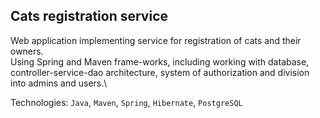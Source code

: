 ## Cats registration service
Web application implementing service for registration of cats and their owners.\
Using Spring and Maven frame-works, including working with database, controller-service-dao architecture, system of authorization and division
into admins and users.\

Technologies: `Java`, `Maven`, `Spring`, `Hibernate`, `PostgreSQL`

